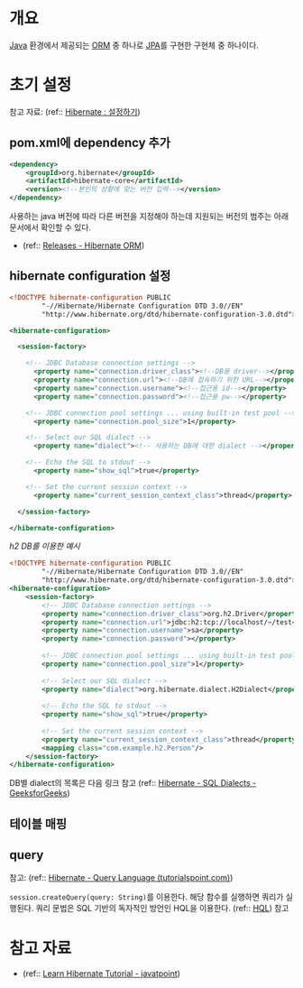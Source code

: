 # 개요
[Java](../../Java.md) 환경에서 제공되는 [ORM](../../../Database/ORM.md) 중 하나로 [JPA](JPA.md)를 구현한 구현체 중 하나이다.

# 초기 설정
참고 자료: (ref:: [Hibernate : 설정하기](https://kogle.tistory.com/32))

## pom.xml에 dependency 추가
```xml
<dependency>
	<groupId>org.hibernate</groupId>
	<artifactId>hibernate-core</artifactId>
	<version><!--본인의 상황에 맞는 버전 입력--></version>
</dependency>
```

사용하는 java 버전에 따라 다른 버전을 지정해야 하는데 지원되는 버전의 범주는 아래 문서에서 확인할 수 있다.
- (ref:: [Releases - Hibernate ORM](https://hibernate.org/orm/releases/))

## hibernate configuration 설정
```xml
<!DOCTYPE hibernate-configuration PUBLIC
        "-//Hibernate/Hibernate Configuration DTD 3.0//EN"
        "http://www.hibernate.org/dtd/hibernate-configuration-3.0.dtd">

<hibernate-configuration>

  <session-factory>

    <!-- JDBC Database connection settings -->
      <property name="connection.driver_class"><!--DB용 driver--></property>
      <property name="connection.url"><!--DB에 접속하기 위한 URL--></property>
      <property name="connection.username"><!--접근용 id--></property>
      <property name="connection.password"><!--접근용 pw--></property>

    <!-- JDBC connection pool settings ... using built-in test pool -->
      <property name="connection.pool_size">1</property>

    <!-- Select our SQL dialect -->
      <property name="dialect"><!-- 사용하는 DB에 대한 dialect --></property>

    <!-- Echo the SQL to stdout -->
      <property name="show_sql">true</property>

    <!-- Set the current session context -->
      <property name="current_session_context_class">thread</property>

  </session-factory>

</hibernate-configuration>
```

*h2 DB를 이용한 예시*
```xml
<!DOCTYPE hibernate-configuration PUBLIC  
        "-//Hibernate/Hibernate Configuration DTD 3.0//EN"  
        "http://www.hibernate.org/dtd/hibernate-configuration-3.0.dtd">  
<hibernate-configuration>  
    <session-factory>  
        <!-- JDBC Database connection settings -->  
        <property name="connection.driver_class">org.h2.Driver</property>  
        <property name="connection.url">jdbc:h2:tcp://localhost/~/test</property>  
        <property name="connection.username">sa</property>  
        <property name="connection.password"></property>  
  
        <!-- JDBC connection pool settings ... using built-in test pool -->  
        <property name="connection.pool_size">1</property>  
  
        <!-- Select our SQL dialect -->  
        <property name="dialect">org.hibernate.dialect.H2Dialect</property>  
  
        <!-- Echo the SQL to stdout -->  
        <property name="show_sql">true</property>  
  
        <!-- Set the current session context -->  
        <property name="current_session_context_class">thread</property>  
        <mapping class="com.example.h2.Person"/>  
    </session-factory>  
</hibernate-configuration>
```

DB별 dialect의 목록은 다음 링크 참고 (ref:: [Hibernate - SQL Dialects - GeeksforGeeks](https://www.geeksforgeeks.org/hibernate-sql-dialects/))

## 테이블 매핑

## query
참고: (ref:: [Hibernate - Query Language (tutorialspoint.com)](https://www.tutorialspoint.com/hibernate/hibernate_query_language.htm))

`session.createQuery(query: String)`를 이용한다. 해당 함수를 실행하면 쿼리가 실행된다. 쿼리 문법은 SQL 기반의 독자적인 방언인 HQL을 이용한다. (ref:: [HQL](https://docs.jboss.org/hibernate/orm/3.3/reference/ko-KR/html/queryhql.html)) 참고


# 참고 자료
- (ref:: [Learn Hibernate Tutorial - javatpoint](https://www.javatpoint.com/hibernate-tutorial))